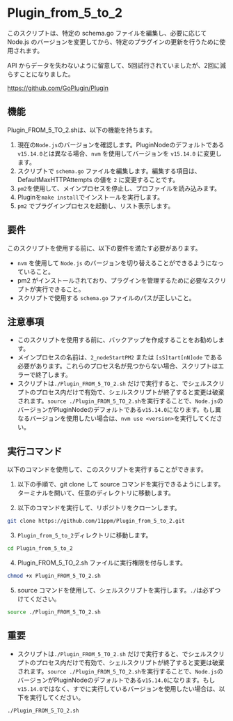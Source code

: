 # Plugin_from_5_to_2

このスクリプトは、特定の schema.go ファイルを編集し、必要に応じて Node.js のバージョンを変更してから、特定のプラグインの更新を行うために使用されます。

API からデータを失わないように留意して、5回試行されていましたが、2回に減らすことになりました。


https://github.com/GoPlugin/Plugin


## 機能
Plugin_FROM_5_TO_2.shは、以下の機能を持ちます。

1. 現在の`Node.js`のバージョンを確認します。PluginNodeのデフォルトである`v15.14.0`とは異なる場合、`nvm` を使用してバージョンを `v15.14.0` に変更します。
3. スクリプトで `schema.go` ファイルを編集します。編集する項目は、DefaultMaxHTTPAttempts の値を `2` に変更することです。
4. `pm2`を使用して、メインプロセスを停止し、プロファイルを読み込みます。
6. Pluginを`make install`でインストールを実行します。
7. `pm2` でプラグインプロセスを起動し、リスト表示します。

## 要件
このスクリプトを使用する前に、以下の要件を満たす必要があります。
* `nvm` を使用して `Node.js` のバージョンを切り替えることができるようになっていること。
* pm2 がインストールされており、プラグインを管理するために必要なスクリプトが実行できること。
* スクリプトで使用する `schema.go` ファイルのパスが正しいこと。

## 注意事項
* このスクリプトを使用する前に、バックアップを作成することをお勧めします。
* メインプロセスの名前は、`2_nodeStartPM2` または `[sS]tart[nN]ode` である必要があります。これらのプロセス名が見つからない場合、スクリプトはエラーで終了します。
* スクリプトは`./Plugin_FROM_5_TO_2.sh` だけで実行すると、でシェルスクリプトのプロセス内だけで有効で、シェルスクリプトが終了すると変更は破棄されます。`source ./Plugin_FROM_5_TO_2.sh`を実行することで、`Node.js`のバージョンがPluginNodeのデフォルトである`v15.14.0`になります。もし異なるバージョンを使用したい場合は、`nvm use <version>`を実行してください。

## 実行コマンド
以下のコマンドを使用して、このスクリプトを実行することができます。

1. 以下の手順で、git clone して source コマンドを実行できるようにします。 ターミナルを開いて、任意のディレクトリに移動します。

2. 以下のコマンドを実行して、リポジトリをクローンします。
```sh
git clone https://github.com/11ppm/Plugin_from_5_to_2.git
```

3. `Plugin_from_5_to_2`ディレクトリに移動します。
```sh
cd Plugin_from_5_to_2
```

4. Plugin_FROM_5_TO_2.sh ファイルに実行権限を付与します。
```sh
chmod +x Plugin_FROM_5_TO_2.sh
```

5. source コマンドを使用して、シェルスクリプトを実行します。`./`は必ずつけてください。
```sh
source ./Plugin_FROM_5_TO_2.sh
```

## 重要
* スクリプトは`./Plugin_FROM_5_TO_2.sh` だけで実行すると、でシェルスクリプトのプロセス内だけで有効で、シェルスクリプトが終了すると変更は破棄されます。`source ./Plugin_FROM_5_TO_2.sh`を実行することで、`Node.js`のバージョンがPluginNodeのデフォルトである`v15.14.0`になります。もし`v15.14.0`ではなく、すでに実行しているバージョンを使用したい場合は、以下を実行してください。

```sh:5-b
./Plugin_FROM_5_TO_2.sh
```


